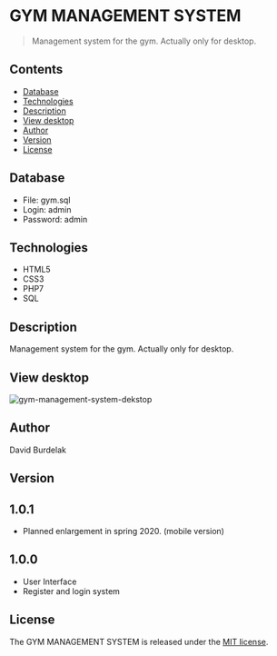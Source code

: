 # GYM MANAGEMENT SYSTEM
> Management system for the gym. Actually only for desktop.

## Contents
- [Database](#database)
- [Technologies](#technologies)
- [Description](#description)
- [View desktop](#view-dekstop)
- [Author](#author)
- [Version](#version)
- [License](#license)

## Database
- File: gym.sql
- Login: admin
- Password: admin

## Technologies
- HTML5 
- CSS3 
- PHP7
- SQL

## Description
Management system for the gym. Actually only for desktop.

## View desktop
![gym-management-system-dekstop](images/gymManagementSystem_desktop.png)

## Author
David Burdelak

## Version
1.0.1
-
- Planned enlargement in spring 2020. (mobile version)

1.0.0
- 
- User Interface
- Register and login system

## License
The GYM MANAGEMENT SYSTEM is released under the
[MIT license](https://opensource.org/licenses/MIT).
